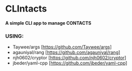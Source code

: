 # CLIntacts
#### A simple CLI app to manage CONTACTS

### USING:
- Taywee/args [https://github.com/Taywee/args]
- agauniyal/rang [https://github.com/agauniyal/rang]
- njh0602/cryptor [https://github.com/njh0602/cryptor]
- jbeder/yaml-cpp [https://github.com/jbeder/yaml-cpp]

